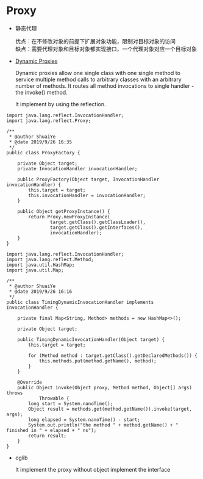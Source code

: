 # Proxy

- 静态代理
    
    优点：在不修改对象的前提下扩展对象功能，限制对目标对象的访问  
    缺点：需要代理对象和目标对象都实现接口，一个代理对象对应一个目标对象

- [Dynamic Proxies](https://www.baeldung.com/java-dynamic-proxies)
    
    Dynamic proxies allow one single class with one single method to service
    multiple method calls to arbitrary classes with an arbitrary number of 
    methods. It routes all method invocations to single handler - the invoke()
    method.  
    
    It implement by using the reflection.
    
```
import java.lang.reflect.InvocationHandler;
import java.lang.reflect.Proxy;

/**
 * @author ShuaiYe
 * @date 2019/9/26 16:35
 */
public class ProxyFactory {

    private Object target;
    private InvocationHandler invocationHandler;

    public ProxyFactory(Object target, InvocationHandler invocationHandler) {
        this.target = target;
        this.invocationHandler = invocationHandler;
    }

    public Object getProxyInstance() {
        return Proxy.newProxyInstance(
                target.getClass().getClassLoader(),
                target.getClass().getInterfaces(),
                invocationHandler);
    }
}

import java.lang.reflect.InvocationHandler;
import java.lang.reflect.Method;
import java.util.HashMap;
import java.util.Map;

/**
 * @author ShuaiYe
 * @date 2019/9/26 16:16
 */
public class TimingDynamicInvocationHandler implements InvocationHandler {

    private final Map<String, Method> methods = new HashMap<>();

    private Object target;

    public TimingDynamicInvocationHandler(Object target) {
        this.target = target;

        for (Method method : target.getClass().getDeclaredMethods()) {
            this.methods.put(method.getName(), method);
        }
    }

    @Override
    public Object invoke(Object proxy, Method method, Object[] args) throws
            Throwable {
        long start = System.nanoTime();
        Object result = methods.get(method.getName()).invoke(target, args);
        long elapsed = System.nanoTime() - start;
        System.out.println("the method " + method.getName() + " finished in " + elapsed + " ns");
        return result;
    }
}

```

- cglib
    
    It implement the proxy without object implement the interface